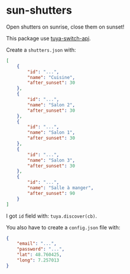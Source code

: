 # sun-shutters
Open shutters on sunrise, close them on sunset!

This package use [tuya-switch-api](https://github.com/cedced19/tuya-switch-api).

Create a `shutters.json` with:
```json
[
    {
        "id": "...",
        "name": "Cuisine",
        "after_sunset": 30
    },
    {
        "id": "...",
        "name": "Salon 2",
        "after_sunset": 30
    },
    {
        "id": "...",
        "name": "Salon 1",
        "after_sunset": 30
    },
    {
        "id": "...",
        "name": "Salon 3",
        "after_sunset": 30
    },
    {
        "id": "...",
        "name": "Salle à manger",
        "after_sunset": 90
    }
]
```

I got `id` field with: `tuya.discover(cb)`.

You also have to create a `config.json` file with:
```json
{
    "email": "...",
    "password": "...",
    "lat": 48.760425,
    "long": 7.257013
}
```
